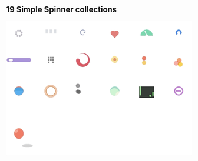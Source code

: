 ## 19 Simple Spinner collections

![Edit [Web] Pure CSS Loading page similar to Windows](../../gifs/loading/19-simple-spinner-collections.gif)

